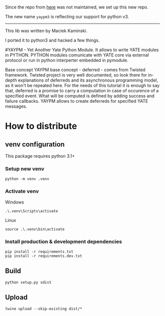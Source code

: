Since the repo from [here](https://github.com/camillo/yaypm) was not maintained, we set up this new repo. 

The new name `yaypm3` is reflecting our support for python v3.
***

This lib was written by Maciek Kaminski.

I ported it to python3 and hacked a few things.

#YAYPM - Yet Another Yate Python Module. 
It allows to write YATE modules in PYTHON. PYTHON modules comunicate with YATE core via external protocol or run in python interperter embedded in pymodule.

Base concept
YAYPM base concept - deferred - comes from Twisted framework. Twisted project is very well documented, so look there for in-depth explanations of deferreds and its asynchronous programming model, as it won't be repeated here.
For the needs of this tutorial it is enough to say that, deferred is a promise to carry a computation in case of occurence of a specified event. What will be computed is defined by adding success and failure callbacks.
YAYPM allows to create deferreds for specified YATE messages.

# How to distribute
## venv configuration
This package requires python 3.1+
### Setup new venv
```shell
python -m venv .venv
```
### Activate venv
Windows
```shell
.\.venv\Scripts\activate
```
Linux
```shell
source .\.venv\bin\activate
```
### Install production & development dependencies
```shell
pip install -r requirements.txt
pip install -r requirements.dev.txt
```
## Build
```shell
python setup.py sdist
```
## Upload
```shell
twine upload --skip-existing dist/*
```